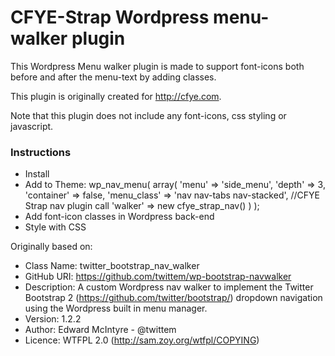 CFYE-Strap Wordpress menu-walker plugin
=================

This Wordpress Menu walker plugin is made to support font-icons both before and after the menu-text by adding classes.

This plugin is originally created for http://cfye.com. 

Note that this plugin does not include any font-icons, css styling or javascript. 

### Instructions

* Install
* Add to Theme:
	wp_nav_menu(
		array(
			'menu'       => 'side_menu',
			'depth'      => 3,
			'container'  => false,
			'menu_class' => 'nav nav-tabs nav-stacked',
			//CFYE Strap nav plugin call
			'walker' => new cfye_strap_nav()
   			)
		);
* Add font-icon classes in Wordpress back-end
* Style with CSS 

Originally based on:

 * Class Name: twitter_bootstrap_nav_walker
 * GitHub URI: https://github.com/twittem/wp-bootstrap-navwalker
 * Description: A custom Wordpress nav walker to implement the Twitter Bootstrap 2 (https://github.com/twitter/bootstrap/) dropdown navigation using the Wordpress built in menu manager.
 * Version: 1.2.2
 * Author: Edward McIntyre - @twittem
 * Licence: WTFPL 2.0 (http://sam.zoy.org/wtfpl/COPYING)
